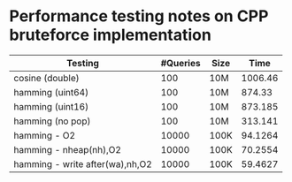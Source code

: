# Performance testing notes on CPP bruteforce implementation

| Testing                         | \#Queries | Size | Time    |
|---------------------------------|-----------|------|---------|
| cosine (double)                 | 100       | 10M  | 1006.46 |
| hamming (uint64)                | 100       | 10M  | 874.33  |
| hamming (uint16)                | 100       | 10M  | 873.185 |
| hamming (no pop)                | 100       | 10M  | 313.141 |
| hamming - O2                    | 10000     | 100K | 94.1264 |
| hamming - nheap(nh),O2          | 10000     | 100K | 70.2554 |
| hamming - write after(wa),nh,O2 | 10000     | 100K | 59.4627 |
